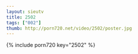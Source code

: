 ```yaml
--- 
layout: sieutv
title: 2502
tags: ["002"]
thumb: http://porn720.net/video/2502/poster.jpg
---
```

{% include porn720 key="2502" %} 
